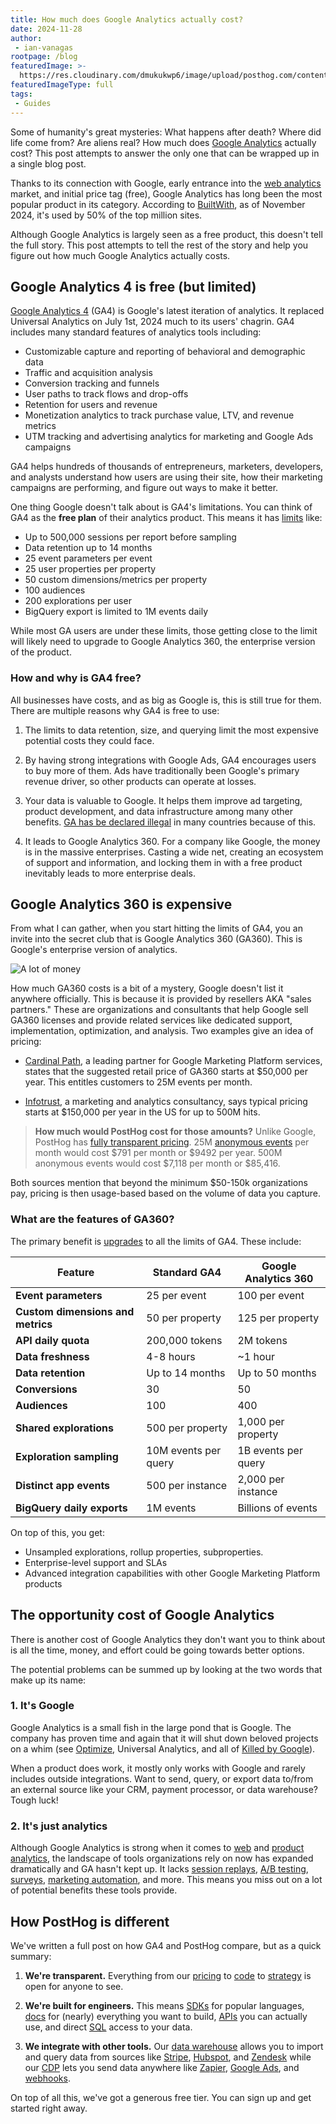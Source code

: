 ```yaml
---
title: How much does Google Analytics actually cost?
date: 2024-11-28
author:
 - ian-vanagas
rootpage: /blog
featuredImage: >-
  https://res.cloudinary.com/dmukukwp6/image/upload/posthog.com/contents/images/blog/posthog-vs-ga4/posthog-vs-ga4.jpeg
featuredImageType: full
tags:
 - Guides
---
```


Some of humanity's great mysteries: What happens after death? Where did life come from? Are aliens real? How much does [Google Analytics](/blog/google-analytics-to-posthog) actually cost? This post attempts to answer the only one that can be wrapped up in a single blog post. 

Thanks to its connection with Google, early entrance into the [web analytics](/web-analytics) market, and initial price tag (free), Google Analytics has long been the most popular product in its category. According to [BuiltWith](https://trends.builtwith.com/analytics/Google-Analytics), as of November 2024, it's used by 50% of the top million sites.

Although Google Analytics is largely seen as a free product, this doesn't tell the full story. This post attempts to tell the rest of the story and help you figure out how much Google Analytics actually costs. 

## Google Analytics 4 is free (but limited)

[Google Analytics 4](/blog/posthog-vs-ga4) (GA4) is Google's latest iteration of analytics. It replaced Universal Analytics on July 1st, 2024 much to its users' chagrin. GA4 includes many standard features of analytics tools including:

- Customizable capture and reporting of behavioral and demographic data
- Traffic and acquisition analysis
- Conversion tracking and funnels
- User paths to track flows and drop-offs
- Retention for users and revenue
- Monetization analytics to track purchase value, LTV, and revenue metrics
- UTM tracking and advertising analytics for marketing and Google Ads campaigns

GA4 helps hundreds of thousands of entrepreneurs, marketers, developers, and analysts understand how users are using their site, how their marketing campaigns are performing, and figure out ways to make it better.

One thing Google doesn't talk about is GA4's limitations. You can think of GA4 as the **free plan** of their analytics product. This means it has [limits](https://support.google.com/analytics/answer/11202874?sjid=1063875790934107320-NC) like:

- Up to 500,000 sessions per report before sampling
- Data retention up to 14 months
- 25 event parameters per event
- 25 user properties per property
- 50 custom dimensions/metrics per property
- 100 audiences
- 200 explorations per user
- BigQuery export is limited to 1M events daily

While most GA users are under these limits, those getting close to the limit will likely need to upgrade to Google Analytics 360, the enterprise version of the product.

### How and why is GA4 free?

All businesses have costs, and as big as Google is, this is still true for them. There are multiple reasons why GA4 is free to use:

1. The limits to data retention, size, and querying limit the most expensive potential costs they could face.

2. By having strong integrations with Google Ads, GA4 encourages users to buy more of them. Ads have traditionally been Google's primary revenue driver, so other products can operate at losses.

3. Your data is valuable to Google. It helps them improve ad targeting, product development, and data infrastructure among many other benefits. [GA has be declared illegal](/blog/is-google-analytics-illegal-microsite) in many countries because of this.

4. It leads to Google Analytics 360. For a company like Google, the money is in the massive enterprises. Casting a wide net, creating an ecosystem of support and information, and locking them in with a free product inevitably leads to more enterprise deals.

## Google Analytics 360 is expensive

From what I can gather, when you start hitting the limits of GA4, you an invite into the secret club that is Google Analytics 360 (GA360). This is Google's enterprise version of analytics.

![A lot of money](https://res.cloudinary.com/dmukukwp6/image/upload/image_ec753abf75.png)

How much GA360 costs is a bit of a mystery, Google doesn't list it anywhere officially. This is because it is provided by resellers AKA "sales partners." These are organizations and consultants that help Google sell GA360 licenses and provide related services like dedicated support, implementation, optimization, and analysis. Two examples give an idea of pricing:

- [Cardinal Path](https://www.cardinalpath.com/blog/ua-360-vs-ga4-360-pricing-model), a leading partner for Google Marketing Platform services, states that the suggested retail price of GA360 starts at $50,000 per year. This entitles customers to 25M events per month.

- [Infotrust](https://infotrust.com/wp-content/uploads/2018/10/google-analytics-adobe-analytics.pdf), a marketing and analytics consultancy, says typical pricing starts at $150,000 per year in the US for up to 500M hits.

> **How much would PostHog cost for those amounts?** Unlike Google, PostHog has [fully transparent pricing](/pricing). 25M [anonymous events](/docs/data/anonymous-vs-identified-events) per month would cost $791 per month or $9492 per year. 500M anonymous events would cost $7,118 per month or $85,416.

Both sources mention that beyond the minimum $50-150k organizations pay, pricing is then usage-based based on the volume of data you capture. 

### What are the features of GA360?

The primary benefit is [upgrades](https://support.google.com/analytics/answer/11202874?sjid=1063875790934107320-NC) to all the limits of GA4. These include:

| **Feature** | **Standard GA4** | **Google Analytics 360** |
| --- | --- | --- |
| **Event parameters** | 25 per event | 100 per event |
| **Custom dimensions and metrics** | 50 per property | 125 per property |
| **API daily quota** | 200,000 tokens | 2M tokens |
| **Data freshness** | 4-8 hours | ~1 hour |
| **Data retention** | Up to 14 months | Up to 50 months |
| **Conversions** | 30 | 50 |
| **Audiences** | 100 | 400 |
| **Shared explorations** | 500 per property | 1,000 per property |
| **Exploration sampling** | 10M events per query | 1B events per query |
| **Distinct app events** | 500 per instance | 2,000 per instance |
| **BigQuery daily exports** | 1M events | Billions of events |

On top of this, you get:

- Unsampled explorations, rollup properties, subproperties.
- Enterprise-level support and SLAs
- Advanced integration capabilities with other Google Marketing Platform products

## The opportunity cost of Google Analytics

There is another cost of Google Analytics they don't want you to think about is all the time, money, and effort could be going towards better options.

The potential problems can be summed up by looking at the two words that make up its name:

### 1. It's Google

Google Analytics is a small fish in the large pond that is Google. The company has proven time and again that it will shut down beloved projects on a whim (see [Optimize](/blog/google-optimize-alternatives), Universal Analytics, and all of [Killed by Google](https://killedbygoogle.com/)). 

When a product does work, it mostly only works with Google and rarely includes outside integrations. Want to send, query, or export data to/from an external source like your CRM, payment processor, or data warehouse? Tough luck!

### 2. It's just analytics

Although Google Analytics is strong when it comes to [web](/web-analytics) and [product analytics](/product-analytics), the landscape of tools organizations rely on now has expanded dramatically and GA hasn't kept up. It lacks [session replays](/session-replay), [A/B testing](/experiments), [surveys](/surveys), [marketing automation](/cdp), and more. This means you miss out on a lot of potential benefits these tools provide.

## How PostHog is different

We've written a full post on how GA4 and PostHog compare, but as a quick summary:

1. **We're transparent.** Everything from our [pricing](/pricing) to [code](https://github.com/PostHog/posthog) to [strategy](/handbook) is open for anyone to see.

2. **We're built for engineers.** This means [SDKs](/docs/libraries) for popular languages, [docs](/docs) for (nearly) everything you want to build, [APIs](/docs/api) you can actually use, and direct [SQL](/docs/hogql) access to your data.

3. **We integrate with other tools.** Our [data warehouse](/docs/data-warehouse) allows you to import and query data from sources like [Stripe](/tutorials/stripe-reports), [Hubspot](/tutorials/hubspot-reports), and [Zendesk](/tutorials/zendesk-reports) while our [CDP](/docs/cdp) lets you send data anywhere like [Zapier](/docs/cdp/destinations/zapier), [Google Ads](/docs/cdp/destinations/google-ads), and [webhooks](/docs/cdp/destinations/webhook).

On top of all this, we've got a generous free tier. You can sign up and get started right away. 
